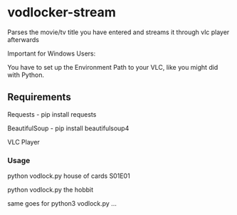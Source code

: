 # vodlocker-stream
Parses the movie/tv title you have entered and streams it through vlc player afterwards

Important for Windows Users:

You have to set up the Environment Path to your VLC, like you might did with Python.

## Requirements
Requests - pip install requests

BeautifulSoup - pip install beautifulsoup4

VLC Player

### Usage
python vodlock.py house of cards S01E01

python vodlock.py the hobbit

same goes for python3 vodlock.py ...
